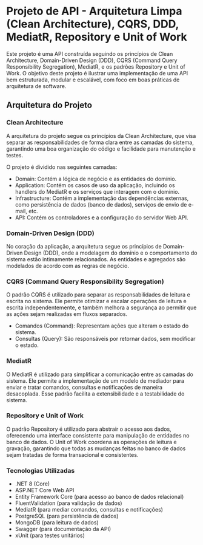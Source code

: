 # Projeto de API - Arquitetura Limpa (Clean Architecture), CQRS, DDD, MediatR, Repository e Unit of Work
Este projeto é uma API construída seguindo os princípios de Clean Architecture, Domain-Driven Design (DDD), CQRS (Command Query Responsibility Segregation), MediatR, e os padrões Repository e Unit of Work. O objetivo deste projeto é ilustrar uma implementação de uma API bem estruturada, modular e escalável, com foco em boas práticas de arquitetura de software.

## Arquitetura do Projeto
### Clean Architecture
A arquitetura do projeto segue os princípios da Clean Architecture, que visa separar as responsabilidades de forma clara entre as camadas do sistema, garantindo uma boa organização do código e facilidade para manutenção e testes.

O projeto é dividido nas seguintes camadas:

- Domain: Contém a lógica de negócio e as entidades do domínio.
- Application: Contém os casos de uso da aplicação, incluindo os handlers do MediatR e os serviços que interagem com o domínio.
- Infrastructure: Contém a implementação das dependências externas, como persistência de dados (banco de dados), serviços de envio de e-mail, etc.
- API: Contém os controladores e a configuração do servidor Web API.
  
### Domain-Driven Design (DDD)
No coração da aplicação, a arquitetura segue os princípios de Domain-Driven Design (DDD), onde a modelagem do domínio e o comportamento do sistema estão intimamente relacionados. As entidades e agregados são modelados de acordo com as regras de negócio.

### CQRS (Command Query Responsibility Segregation)
O padrão CQRS é utilizado para separar as responsabilidades de leitura e escrita no sistema. Ele permite otimizar e escalar operações de leitura e escrita independentemente, e também melhora a segurança ao permitir que as ações sejam realizadas em fluxos separados.

- Comandos (Command): Representam ações que alteram o estado do sistema.
- Consultas (Query): São responsáveis por retornar dados, sem modificar o estado.
### MediatR
O MediatR é utilizado para simplificar a comunicação entre as camadas do sistema. Ele permite a implementação de um modelo de mediador para enviar e tratar comandos, consultas e notificações de maneira desacoplada. Esse padrão facilita a extensibilidade e a testabilidade do sistema.

### Repository e Unit of Work
O padrão Repository é utilizado para abstrair o acesso aos dados, oferecendo uma interface consistente para manipulação de entidades no banco de dados. O Unit of Work coordena as operações de leitura e gravação, garantindo que todas as mudanças feitas no banco de dados sejam tratadas de forma transacional e consistentes.

### Tecnologias Utilizadas
- .NET 8 (Core)
- ASP.NET Core Web API
- Entity Framework Core (para acesso ao banco de dados relacional)
- FluentValidation (para validação de dados)
- MediatR (para mediar comandos, consultas e notificações)
- PostgreSQL (para persistência de dados)
- MongoDB (para leitura de dados)
- Swagger (para documentação da API)
- xUnit (para testes unitários)

